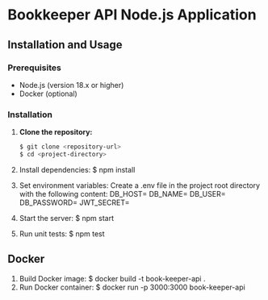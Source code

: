 # Bookkeeper API Node.js Application

## Installation and Usage

### Prerequisites

- Node.js (version 18.x or higher)
- Docker (optional)

### Installation

1. **Clone the repository:**

   ```bash
   $ git clone <repository-url>
   $ cd <project-directory>

   ```

2. Install dependencies:
   $ npm install

3. Set environment variables:
   Create a .env file in the project root directory with the following content:
   DB_HOST=<database-host>
   DB_NAME=<database-name>
   DB_USER=<database-user>
   DB_PASSWORD=<database-password>
   JWT_SECRET=<jwt-secret-key>
4. Start the server:
   $ npm start
5. Run unit tests:
   $ npm test

## Docker

1. Build Docker image:
   $ docker build -t book-keeper-api .
2. Run Docker container:
   $ docker run -p 3000:3000 book-keeper-api
